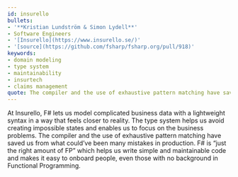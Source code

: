 ```yaml
---
id: insurello
bullets:
- '**Kristian Lundström & Simon Lydell**'
- Software Engineers
- '[Insurello](https://www.insurello.se/)'
- '[source](https://github.com/fsharp/fsharp.org/pull/918)'
keywords:
- domain modeling
- type system
- maintainability
- insurtech
- claims management
quote: The compiler and the use of exhaustive pattern matching have saved us from what could’ve been many mistakes in production.
---
```

At Insurello, F# lets us model complicated business data with a lightweight syntax in a way that feels closer to reality. The type system helps us avoid creating impossible states and enables us to focus on the business problems. The compiler and the use of exhaustive pattern matching have saved us from what could’ve been many mistakes in production. F# is “just the right amount of FP” which helps us write simple and maintainable code and makes it easy to onboard people, even those with no background in Functional Programming.
    